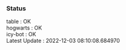 ### Status


table : OK  
hogwarts : OK  
icy-bot : OK  
Latest Update : 2022-12-03 08:10:08.684970
